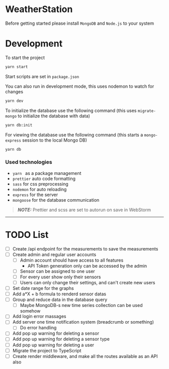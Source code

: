 # WeatherStation

Before getting started please install `MongoDB` and `Node.js` to your system

# Development

To start the project
```bash
yarn start
```
Start scripts are set in `package.json`

You can also run in development mode, this uses nodemon to watch for changes

```bash
yarn dev
```

To initialize the database use the following command
(this uses `migrate-mongo` to initialize the database with data)

```bash
yarn db:init
```

For viewing the database use the following command
(this starts a `mongo-express` session to the local Mongo DB)
```bash
yarn db
```
 
### Used technologies

 - `yarn ` as a package management
 - `prettier` auto code formatting
 - `sass` for css preprocessing
 - `nodemon` for auto reloading
 - `express` for the server
 - `mongoose` for the database communication

> **_NOTE:_**  Prettier and scss are set to autorun on save in WebStorm

---

# TODO List

 - [ ] Create /api endpoint for the measurements to save the measurements
 - [ ] Create admin and regular user accounts
    - [ ] Admin account should have access to all features
      - API Token generation only can be accessed by the admin
    - [ ] Sensor can be assigned to one user
    - [ ] For every user show only their sensors
    - [ ] Users can only change their settings, and can't create new users
 - [ ] Set date range for the graphs
 - [ ] Add a*X + b formula to renderd sensor datas
 - [ ] Group and reduce data in the database query
   - [ ] Maybe MongoDB-s new time series collection can be used somehow
 - [ ] Add login error massages
 - [ ] Add server one time notification system (breadcrumb or something)
   - [ ] Do error handling
 - [ ] Add pop up warning for deleting a sensor
 - [ ] Add pop up warning for deleting a sensor type
 - [ ] Add pop up warning for deleting a user
 - [ ] Migrate the project to TypeScript
 - [ ] Create render middleware, and make all the routes available as an API also
